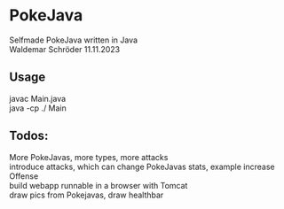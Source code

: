 # PokeJava
Selfmade PokeJava written in Java <br />
Waldemar Schröder 11.11.2023 <br />

## Usage
javac Main.java <br />
java -cp ./ Main <br />

## Todos:
More PokeJavas, more types, more attacks <br />
introduce attacks, which can change PokeJavas stats, example increase Offense <br />
build webapp runnable in a browser with Tomcat <br />
draw pics from Pokejavas, draw healthbar <br />

